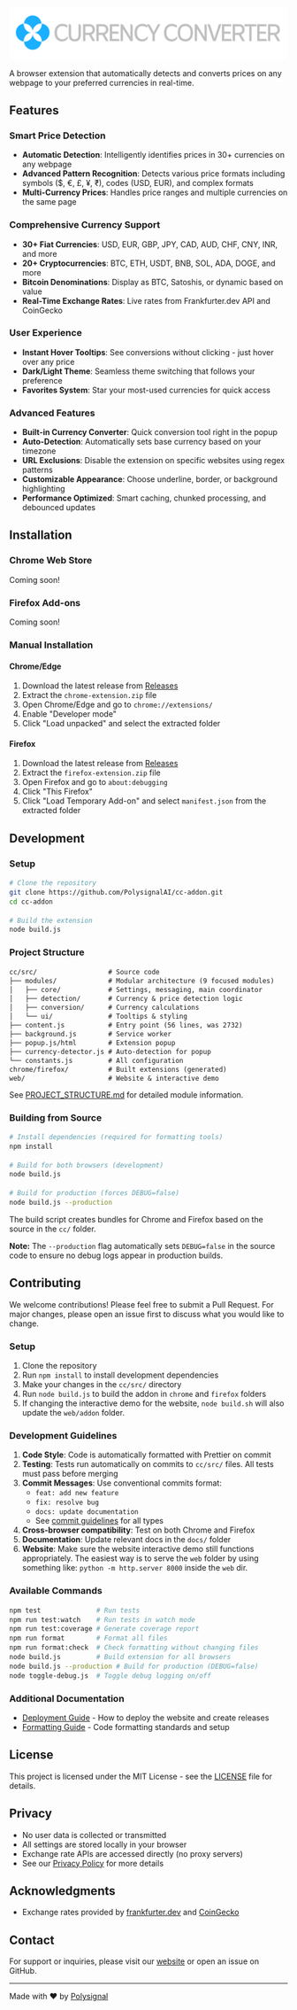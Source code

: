 <p align="center">
  <img src="web/assets/github.png" alt="Currency Converter" />
</p>

A browser extension that automatically detects and converts prices on any webpage to your preferred currencies in real-time.

## Features

### Smart Price Detection

- **Automatic Detection**: Intelligently identifies prices in 30+ currencies on any webpage
- **Advanced Pattern Recognition**: Detects various price formats including symbols ($, €, £, ¥, ₹), codes (USD, EUR), and complex formats
- **Multi-Currency Prices**: Handles price ranges and multiple currencies on the same page

### Comprehensive Currency Support

- **30+ Fiat Currencies**: USD, EUR, GBP, JPY, CAD, AUD, CHF, CNY, INR, and more
- **20+ Cryptocurrencies**: BTC, ETH, USDT, BNB, SOL, ADA, DOGE, and more
- **Bitcoin Denominations**: Display as BTC, Satoshis, or dynamic based on value
- **Real-Time Exchange Rates**: Live rates from Frankfurter.dev API and CoinGecko

### User Experience

- **Instant Hover Tooltips**: See conversions without clicking - just hover over any price
- **Dark/Light Theme**: Seamless theme switching that follows your preference
- **Favorites System**: Star your most-used currencies for quick access

### Advanced Features

- **Built-in Currency Converter**: Quick conversion tool right in the popup
- **Auto-Detection**: Automatically sets base currency based on your timezone
- **URL Exclusions**: Disable the extension on specific websites using regex patterns
- **Customizable Appearance**: Choose underline, border, or background highlighting
- **Performance Optimized**: Smart caching, chunked processing, and debounced updates

## Installation

### Chrome Web Store

Coming soon!

### Firefox Add-ons

Coming soon!

### Manual Installation

#### Chrome/Edge

1. Download the latest release from [Releases](https://github.com/PolysignalAI/cc-addon/releases)
2. Extract the `chrome-extension.zip` file
3. Open Chrome/Edge and go to `chrome://extensions/`
4. Enable "Developer mode"
5. Click "Load unpacked" and select the extracted folder

#### Firefox

1. Download the latest release from [Releases](https://github.com/PolysignalAI/cc-addon/releases)
2. Extract the `firefox-extension.zip` file
3. Open Firefox and go to `about:debugging`
4. Click "This Firefox"
5. Click "Load Temporary Add-on" and select `manifest.json` from the extracted folder

## Development

### Setup

```bash
# Clone the repository
git clone https://github.com/PolysignalAI/cc-addon.git
cd cc-addon

# Build the extension
node build.js
```

### Project Structure

```
cc/src/                  # Source code
├── modules/             # Modular architecture (9 focused modules)
│   ├── core/            # Settings, messaging, main coordinator
│   ├── detection/       # Currency & price detection logic
│   ├── conversion/      # Currency calculations
│   └── ui/              # Tooltips & styling
├── content.js           # Entry point (56 lines, was 2732)
├── background.js        # Service worker
├── popup.js/html        # Extension popup
├── currency-detector.js # Auto-detection for popup
└── constants.js         # All configuration
chrome/firefox/          # Built extensions (generated)
web/                     # Website & interactive demo
```

See [PROJECT_STRUCTURE.md](PROJECT_STRUCTURE.md) for detailed module information.

### Building from Source

```bash
# Install dependencies (required for formatting tools)
npm install

# Build for both browsers (development)
node build.js

# Build for production (forces DEBUG=false)
node build.js --production
```

The build script creates bundles for Chrome and Firefox based on the source in the `cc/` folder.

**Note:** The `--production` flag automatically sets `DEBUG=false` in the source code to ensure no debug logs appear in production builds.

## Contributing

We welcome contributions! Please feel free to submit a Pull Request. For major changes, please open an issue first to discuss what you would like to change.

### Setup

1. Clone the repository
2. Run `npm install` to install development dependencies
3. Make your changes in the `cc/src/` directory
4. Run `node build.js` to build the addon in `chrome` and `firefox` folders
5. If changing the interactive demo for the website, `node build.sh` will also update the `web/addon` folder.

### Development Guidelines

1. **Code Style**: Code is automatically formatted with Prettier on commit
2. **Testing**: Tests run automatically on commits to `cc/src/` files. All tests must pass before merging
3. **Commit Messages**: Use conventional commits format:
   - `feat: add new feature`
   - `fix: resolve bug`
   - `docs: update documentation`
   - See [commit guidelines](.husky/commit-msg) for all types
4. **Cross-browser compatibility**: Test on both Chrome and Firefox
5. **Documentation**: Update relevant docs in the `docs/` folder
6. **Website**: Make sure the website interactive demo still functions appropriately. The easiest way is to serve the `web` folder by using something like: `python -m http.server 8000` inside the `web` dir.

### Available Commands

```bash
npm test              # Run tests
npm run test:watch    # Run tests in watch mode
npm run test:coverage # Generate coverage report
npm run format        # Format all files
npm run format:check  # Check formatting without changing files
node build.js         # Build extension for all browsers
node build.js --production # Build for production (DEBUG=false)
node toggle-debug.js  # Toggle debug logging on/off
```

### Additional Documentation

- [Deployment Guide](docs/DEPLOY.md) - How to deploy the website and create releases
- [Formatting Guide](docs/FORMATTING.md) - Code formatting standards and setup

## License

This project is licensed under the MIT License - see the [LICENSE](LICENSE) file for details.

## Privacy

- No user data is collected or transmitted
- All settings are stored locally in your browser
- Exchange rate APIs are accessed directly (no proxy servers)
- See our [Privacy Policy](https://cc.polysignal.com/privacy) for more details

## Acknowledgments

- Exchange rates provided by [frankfurter.dev](https://frankfurter.dev/) and [CoinGecko](https://coingecko.com/)

## Contact

For support or inquiries, please visit our [website](https://cc.polysignal.com) or open an issue on GitHub.

---

Made with ❤️ by [Polysignal](https://polysignal.com)
